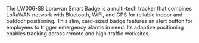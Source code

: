 The LW006-SB Lorawan Smart Badge is a multi-tech tracker that combines LoRaWAN network with Bluetooth, WiFi, and GPS for reliable indoor and outdoor positioning. This slim, card-sized badge features an alert button for employees to trigger emergency alarms in need. Its adaptive positioning enables tracking across remote and high-traffic worksites.
